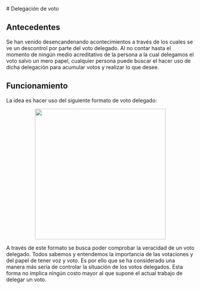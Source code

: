 # Delegación de voto

## Antecedentes
Se han venido desencandenando acontecimientos a través de los cuales se ve un descontrol por parte del voto delegado. Al no contar hasta el momento de ningún medio acreditativo de la persona a la cual delegamos el voto salvo un mero papel, cualquier persona puede buscar el hacer uso de dicha delegación para acumular votos y realizar lo que desee.

## Funcionamiento
La idea es hacer uso del siguiente formato de voto delegado:

<p align="center">
  <img width="350px" src="https://image.ibb.co/eOx0PS/photo_2018_05_09_09_07_43.jpg">
</p>

A través de este formato se busca poder comprobar la veracidad de un voto delegado. Todos sabemos y entendemos la importancia de las votaciones y del papel de tener voz y voto. Es por ello que se ha considerado una manera más seria de controlar la situación de los votos delegados. Esta forma no implica ningún costo mayor al que supone el actual trabajo de delegar un voto.

